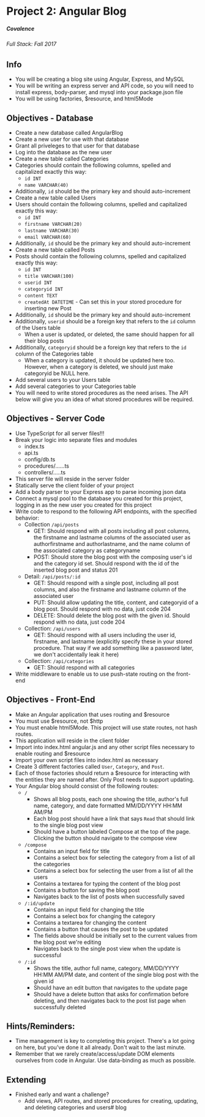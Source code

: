 # Project 2: Angular Blog
##### Covalence
###### Full Stack: Fall 2017

## Info
* You will be creating a blog site using Angular, Express, and MySQL
* You will be writing an express server and API code, so you will need to install express, body-parser, and mysql into your package.json file
* You will be using factories, $resource, and html5Mode

## Objectives - Database
* Create a new database called AngularBlog
* Create a new user for use with that database
* Grant all priveleges to that user for that database
* Log into the database as the new user
* Create a new table called Categories
* Categories should contain the following columns, spelled and capitalized exactly this way:
    * `id INT`
    * `name VARCHAR(40)`
* Additionally, `id` should be the primary key and should auto-increment
* Create a new table called Users
* Users should contain the following columns, spelled and capitalized exactly this way:
    * `id INT`
    * `firstname VARCHAR(20)`
    * `lastname VARCHAR(30)`
    * `email VARCHAR(60)`
* Additionally, `id` should be the primary key and should auto-increment
* Create a new table called Posts
* Posts should contain the following columns, spelled and capitalized exactly this way:
    * `id INT`
    * `title VARCHAR(100)`
    * `userid INT`
    * `categoryid INT`
    * `content TEXT`
    * `createdAt DATETIME` - Can set this in your stored procedure for inserting new Post
* Additionally, `id` should be the primary key and should auto-increment
* Additionally, `userid` should be a foreign key that refers to the `id` column of the Users table
    * When a user is updated, or deleted, the same should happen for all their blog posts
* Additionally, `categoryid` should be a foreign key that refers to the `id` column of the Categories table
    * When a category is updated, it should be updated here too. However, when a category is deleted, we should just make categoryid be NULL here.
* Add several users to your Users table
* Add several categories to your Categories table
* You will need to write stored procedures as the need arises. The API below will give you an idea of what stored procedures will be required.

## Objectives - Server Code
* Use TypeScript for all server files!!!
* Break your logic into separate files and modules
    * index.ts
    * api.ts
    * config/db.ts
    * procedures/......ts
    * controllers/.....ts
* This server file will reside in the server folder
* Statically serve the client folder of your project
* Add a body parser to your Express app to parse incoming json data
* Connect a mysql pool to the database you created for this project, logging in as the new user you created for this project
* Write code to respond to the following API endpoints, with the specified behavior:
    * Collection `/api/posts`
        * GET: Should respond with all posts including all post columns, the firstname and lastname columns of the associated user as authorfirstname and authorlastname, and the name column of the associated category as categoryname
        * POST: Should store the blog post with the composing user's id and the category id set. Should respond with the id of the inserted blog post and status 201
    * Detail: `/api/posts/:id`
        * GET: Should respond with a single post, including all post columns, and also the firstname and lastname column of the associated user
        * PUT: Should allow updating the title, content, and categoryid of a blog post. Should respond with no data, just code 204
        * DELETE: Should delete the blog post with the given id. Should respond with no data, just code 204
    * Collection: `/api/users`
        * GET: Should respond with all users including the user id, firstname, and lastname (explicitly specify these in your stored procedure. That way if we add something like a password later, we don't accidentally leak it here)
    * Collection: `/api/categories`
        * GET: Should respond with all categories
* Write middleware to enable us to use push-state routing on the front-end

## Objectives - Front-End
* Make an Angular application that uses routing and $resource
* You must use $resource, not $http
* You must enable html5Mode. This project will use state routes, not hash routes.
* This application will reside in the client folder
* Import into index.html angular.js and any other script files necessary to enable routing and $resource
* Import your own script files into index.html as necessary
* Create 3 different factories called `User`, `Category`, and `Post`.
* Each of those factories should return a $resource for interacting with the entities they are named after. Only Post needs to support updating.
* Your Angular blog should consist of the following routes:
    * `/`
        * Shows all blog posts, each one showing the title, author's full name, category, and date formatted MM/DD/YYYY HH:MM AM/PM
        * Each blog post should have a link that says `Read` that should link to the single blog post view
        * Should have a button labeled Compose at the top of the page. Clicking the button should navigate to the compose view
    * `/compose`
        * Contains an input field for title
        * Contains a select box for selecting the category from a list of all the categories
        * Contains a select box for selecting the user from a list of all the users
        * Contains a textarea for typing the content of the blog post
        * Contains a button for saving the blog post
        * Navigates back to the list of posts when successfully saved
    * `/:id/update`
        * Contains an input field for changing the title
        * Contains a select box for changing the category
        * Contains a textarea for changing the content
        * Contains a button that causes the post to be updated
        * The fields above should be initially set to the current values from the blog post we're editing
        * Navigates back to the single post view when the update is successful
    * `/:id`
        * Shows the title, author full name, category, MM/DD/YYYY HH:MM AM/PM date, and content of the single blog post with the given id
        * Should have an edit button that navigates to the update page
        * Should have a delete button that asks for confirmation before deleting, and then navigates back to the post list page when successfully deleted

## Hints/Reminders:
* Time management is key to completing this project. There's a lot going on here, but you've done it all already. Don't wait to the last minute.
* Remember that we rarely create/access/update DOM elements ourselves from code in Angular. Use data-binding as much as possible.

## Extending
* Finished early and want a challenge?
    * Add views, API routes, and stored procedures for creating, updating, and deleting categories and users# blog
